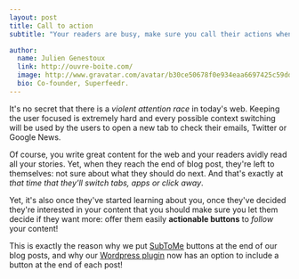 ```yaml
---
layout: post
title: Call to action
subtitle: "Your readers are busy, make sure you call their actions when they're done reading!"

author:
  name: Julien Genestoux
  link: http://ouvre-boite.com/
  image: http://www.gravatar.com/avatar/b30ce50678f0e934eaa6697425c59dd7?s=256
  bio: Co-founder, Superfeedr.
---
```


It's no secret that there is a *violent attention race* in today's web. Keeping the user focused is extremely hard and every possible context switching will be used by the users to open a new tab to check their emails, Twitter or Google News. 

Of course, you write great content for the web and your readers avidly read all your stories. Yet, when they reach the end of blog post, they're left to themselves: not sure about what they should do next. And that's exactly at *that time that they'll switch tabs, apps or click away*.

Yet, it's also once they've started learning about you, once they've decided they're interested in your content that you should make sure you let them decide if they want more: offer them easily **actionable buttons** to *follow* your content!

This is exactly the reason why we put [SubToMe](http://www.subtome.com/) buttons at the end of our blog posts, and why our [Wordpress plugin](http://wordpress.org/plugins/subtome/) now has an option to include a button at the end of each post!

